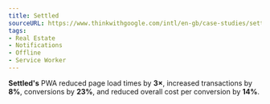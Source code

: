 ```yaml
---
title: Settled
sourceURL: https://www.thinkwithgoogle.com/intl/en-gb/case-studies/settled-improves-mobile-experience-through-progressive-web-apps.html
tags:
- Real Estate
- Notifications
- Offline
- Service Worker
---
```


**Settled's** PWA reduced page load times by **3×**, increased transactions by **8%**, conversions by **23%**, and reduced overall cost per conversion by **14%**.
